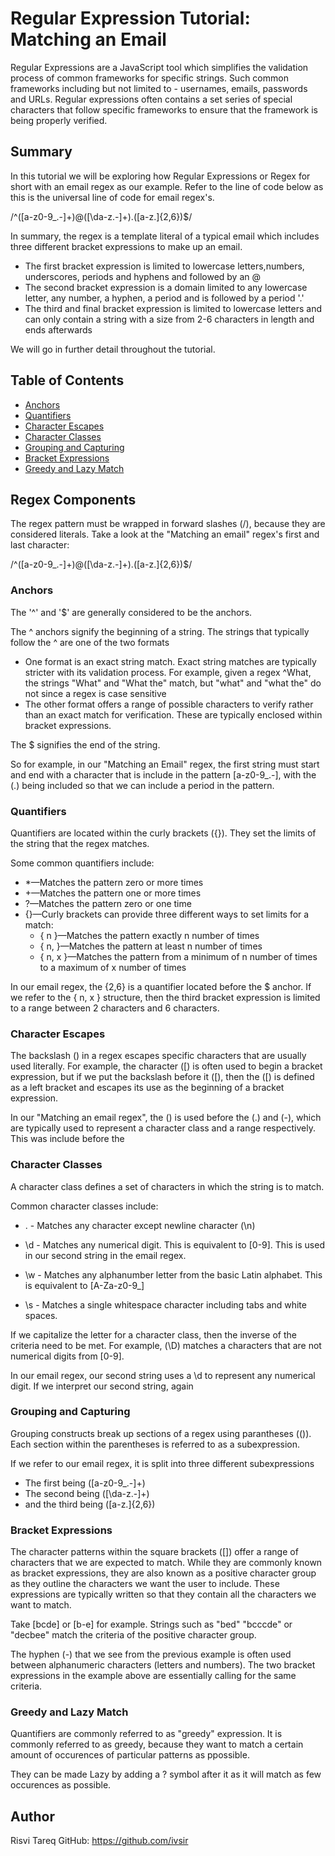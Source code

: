# Regular Expression Tutorial: Matching an Email

Regular Expressions are a JavaScript tool which simplifies the validation process of common frameworks for specific strings. Such common frameworks including but not limited to - usernames, emails, passwords and URLs. Regular expressions often contains a set series of special characters that follow specific frameworks to ensure that the framework is being properly verified.


## Summary

In this tutorial we will be exploring how Regular Expressions or Regex for short with an email regex as our example. Refer to the line of code below as this is the universal line of code for email regex's.

/^([a-z0-9_\.-]+)@([\da-z\.-]+)\.([a-z\.]{2,6})$/

In summary, the regex is a template literal of a typical email which includes three different bracket expressions to make up an email.

* The first bracket expression is limited to lowercase letters,numbers, underscores, periods and hyphens and followed by an @
* The second bracket expression is a domain limited to any lowercase letter, any number, a hyphen, a period and is followed by a period '.'
* The third and final bracket expression is limited to lowercase letters and can only contain a string with a size from 2-6 characters in length and ends afterwards

We will go in further detail throughout the tutorial.


## Table of Contents

- [Anchors](#anchors)
- [Quantifiers](#quantifiers)
- [Character Escapes](#character-escapes)
- [Character Classes](#character-classes)
- [Grouping and Capturing](#grouping-and-capturing)
- [Bracket Expressions](#bracket-expressions)
- [Greedy and Lazy Match](#greedy-and-lazy-match)

## Regex Components
The regex pattern must be wrapped in forward slashes (/), because they are considered literals. Take a look at the "Matching an email" regex's first and last character:

/^([a-z0-9_\.-]+)@([\da-z\.-]+)\.([a-z\.]{2,6})$/

### Anchors
The '^' and '$' are generally considered to be the anchors.

The ^ anchors signify the beginning of a string. The strings that typically follow the ^ are one of the two formats

* One format is an exact string match. Exact string matches are typically stricter with its validation process. For example, given a regex ^What, the strings "What" and "What the" match, but "what" and "what the" do not since a regex is case sensitive
* The other format offers a range of possible characters to verify rather than an exact match for verification. These are typically enclosed within bracket expressions.

The $ signifies the end of the string.

So for example, in our "Matching an Email" regex, the first string must start and end with a character that is include in the pattern [a-z0-9_\.-], with the (\.) being included so that we can include a period in the pattern.

### Quantifiers
Quantifiers are located within the curly brackets ({}). They set the limits of the string that the regex matches.

Some common quantifiers include: 

* *—Matches the pattern zero or more times
* +—Matches the pattern one or more times
* ?—Matches the pattern zero or one time
* {}—Curly brackets can provide three different ways to set limits for a match:
    * { n }—Matches the pattern exactly n number of times
    * { n, }—Matches the pattern at least n number of times
    * { n, x }—Matches the pattern from a minimum of n number of times to a maximum of x number of times

In our email regex, the {2,6} is a quantifier located before the $ anchor. If we refer to the { n, x } structure, then the third bracket expression is limited to a range between 2 characters and 6 characters.

### Character Escapes
The backslash (\) in a regex escapes specific characters that are usually used literally. For example, the character ([) is often used to begin a bracket expression, but if we put the backslash before it (\[), then the ([) is defined as a left bracket and escapes its use as the beginning of a bracket expression.

In our "Matching an email regex", the (\) is used before the (.) and (-), which are typically used to represent a character class and a range respectively. This was include before the

### Character Classes
A character class defines a set of characters in which the string is to match.

Common character classes include:

* . - Matches any character except newline character (\n)

* \d - Matches any numerical digit. This is equivalent to [0-9]. This is used in our second string in the email regex.

* \w - Matches any alphanumber letter from the basic Latin alphabet. This is equivalent to [A-Za-z0-9_]

* \s - Matches a single whitespace character including tabs and white spaces.

If we capitalize the letter for a character class, then the inverse of the criteria need to be met. For example, (\D) matches a characters that are not numerical digits from [0-9].

In our email regex, our second string uses a \d to represent any numerical digit. If we interpret our second string, again

### Grouping and Capturing
Grouping constructs break up sections of a regex using parantheses (()). Each section within the parentheses is referred to as a subexpression.

If we refer to our email regex, it is split into three different subexpressions

* The first being ([a-z0-9_\.-]+)
* The second being ([\da-z\.-]+)
* and the third being ([a-z\.]{2,6})

### Bracket Expressions
The character patterns within the square brackets ([]) offer a range of characters that we are expected to match. While they are commonly known as bracket expressions, they are also known as a positive character group as they outline the characters we want the user to include. These expressions are typically written so that they contain all the characters we want to match. 

Take [bcde] or [b-e] for example. Strings such as "bed" "bcccde" or "decbee" match the criteria of the positive character group.

The hyphen (-) that we see from the previous example is often used between alphanumeric characters (letters and numbers). The two bracket expressions in the example above are essentially calling for the same criteria.

### Greedy and Lazy Match
Quantifiers are commonly referred to as "greedy" expression. It is commonly referred to as greedy, because they want to match a certain amount of occurences of particular patterns as ppossible. 

They can be made Lazy by adding a ? symbol after it as it will match as few occurences as possible. 


## Author
Risvi Tareq
GitHub: https://github.com/ivsir
